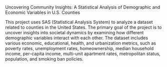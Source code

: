 Uncovering Community Insights: A Statistical Analysis of Demographic and Economic Variables in U.S. Counties

This project uses SAS (Statistical Analysis System) to analyze a dataset related to counties in the United States. The primary goal of the project is to uncover insights into societal dynamics by examining how different demographic variables interact with each other. The dataset includes various economic, educational, health, and urbanization metrics, such as poverty rates, unemployment rates, homeownership, median household income, per-capita income, multi-unit apartment rates, metropolitan status, population, and smoking ban policies.

